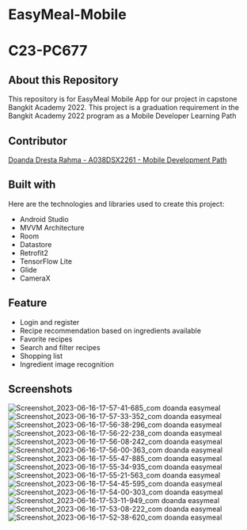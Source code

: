 # EasyMeal-Mobile
# C23-PC677

## About this Repository
This repository is for EasyMeal Mobile App for our project in capstone Bangkit Academy 2022. This project is a graduation requirement in the Bangkit Academy 2022 program as a Mobile Developer Learning Path

## Contributor
[Doanda Dresta Rahma - A038DSX2261 - Mobile Development Path](github.com/doandadr)

## Built with
Here are the technologies and libraries used to create this project:
- Android Studio
- MVVM Architecture
- Room 
- Datastore
- Retrofit2
- TensorFlow Lite
- Glide
- CameraX

## Feature
- Login and register
- Recipe recommendation based on ingredients available
- Favorite recipes
- Search and filter recipes
- Shopping list
- Ingredient image recognition

## Screenshots
![Screenshot_2023-06-16-17-57-41-685_com doanda easymeal](https://github.com/Team-EasyMeal-C23-PC677/EasyMeal-Mobile/assets/66405353/a70db552-bd91-4c89-9204-b8832c147909)
![Screenshot_2023-06-16-17-57-33-352_com doanda easymeal](https://github.com/Team-EasyMeal-C23-PC677/EasyMeal-Mobile/assets/66405353/efd7fcec-5b56-4334-b5c6-2828355dfa31)
![Screenshot_2023-06-16-17-56-38-296_com doanda easymeal](https://github.com/Team-EasyMeal-C23-PC677/EasyMeal-Mobile/assets/66405353/476ddf42-771e-4250-aeee-24843864913e)
![Screenshot_2023-06-16-17-56-22-238_com doanda easymeal](https://github.com/Team-EasyMeal-C23-PC677/EasyMeal-Mobile/assets/66405353/4ecab1ff-97b4-4b79-bcfa-10fcafa29342)
![Screenshot_2023-06-16-17-56-08-242_com doanda easymeal](https://github.com/Team-EasyMeal-C23-PC677/EasyMeal-Mobile/assets/66405353/af8b1eb7-62e1-4363-9a63-07841b737a2c)
![Screenshot_2023-06-16-17-56-00-363_com doanda easymeal](https://github.com/Team-EasyMeal-C23-PC677/EasyMeal-Mobile/assets/66405353/74046b9f-dbe5-400f-a1fe-c368bf1a673d)
![Screenshot_2023-06-16-17-55-47-885_com doanda easymeal](https://github.com/Team-EasyMeal-C23-PC677/EasyMeal-Mobile/assets/66405353/1e661b8c-24a6-4dac-9ca7-ef666d05a0a1)
![Screenshot_2023-06-16-17-55-34-935_com doanda easymeal](https://github.com/Team-EasyMeal-C23-PC677/EasyMeal-Mobile/assets/66405353/dd927cb1-c984-4727-a709-b9961500d23c)
![Screenshot_2023-06-16-17-55-21-563_com doanda easymeal](https://github.com/Team-EasyMeal-C23-PC677/EasyMeal-Mobile/assets/66405353/33bc8fa7-6c92-4f75-abd9-f54fc419976e)
![Screenshot_2023-06-16-17-54-45-595_com doanda easymeal](https://github.com/Team-EasyMeal-C23-PC677/EasyMeal-Mobile/assets/66405353/3acf976e-8d37-4dae-a29c-23f7b5907b3a)
![Screenshot_2023-06-16-17-54-00-303_com doanda easymeal](https://github.com/Team-EasyMeal-C23-PC677/EasyMeal-Mobile/assets/66405353/bb4c2dd9-4ca8-45dc-aecf-dad0d63cf7c7)
![Screenshot_2023-06-16-17-53-11-949_com doanda easymeal](https://github.com/Team-EasyMeal-C23-PC677/EasyMeal-Mobile/assets/66405353/65584d31-fae3-4da3-849e-99a041621d68)
![Screenshot_2023-06-16-17-53-08-222_com doanda easymeal](https://github.com/Team-EasyMeal-C23-PC677/EasyMeal-Mobile/assets/66405353/714e72a9-d317-44b2-a600-40b067fe3631)
![Screenshot_2023-06-16-17-52-38-620_com doanda easymeal](https://github.com/Team-EasyMeal-C23-PC677/EasyMeal-Mobile/assets/66405353/4196bd89-9350-457f-ad4c-9b1760783769)
